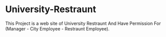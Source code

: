 # University-Restraunt
This Project is a web site of University Restraunt And Have Permission For (Manager - City Employee - Restraunt Employee).
